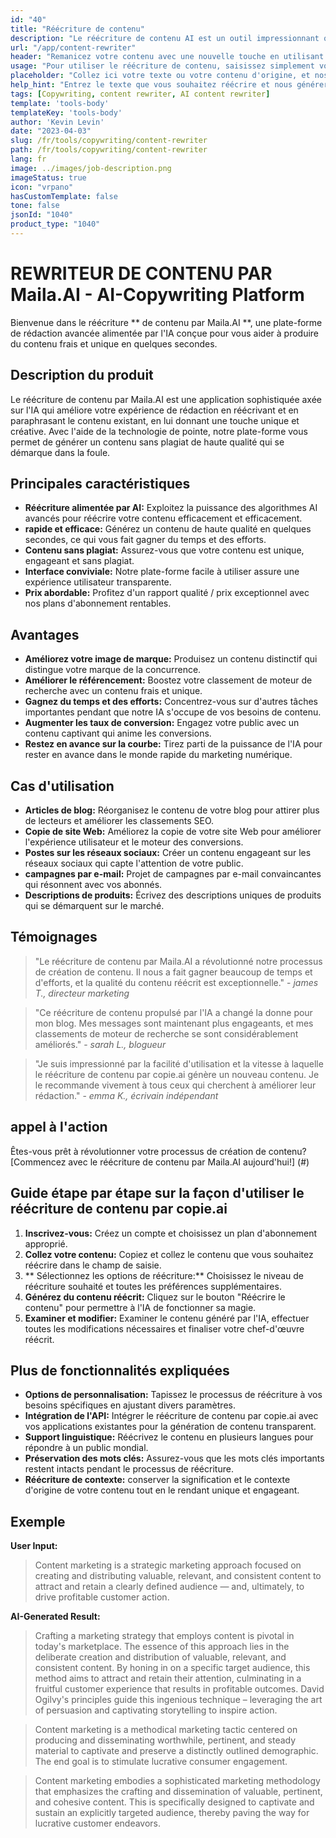 ```yaml
---
id: "40"
title: "Réécriture de contenu"
description: "Le réécriture de contenu AI est un outil impressionnant qui utilise des algorithmes AI avancés pour réécrire et reformuler automatiquement votre texte d'entrée, ce qui le rend unique, engageant et plus attrayant.  Cet outil est idéal pour les blogueurs, les rédacteurs et les créateurs de contenu qui souhaitent améliorer la qualité de leur contenu et éviter les problèmes de plagiat."
url: "/app/content-rewriter"
header: "Remanicez votre contenu avec une nouvelle touche en utilisant une réécriture alimentée par AI."
usage: "Pour utiliser le réécriture de contenu, saisissez simplement votre texte que vous souhaitez réécrire.  Cet outil générera ensuite une version unique, bien structurée et engageante de votre contenu d'origine, en maintenant son contexte et ses idées clés."
placeholder: "Collez ici votre texte ou votre contenu d'origine, et nos modèles le réécrivent pour créer une version unique, attrayante et attrayante."
help_hint: "Entrez le texte que vous souhaitez réécrire et nous générerons une nouvelle version unique tout en préservant la signification et le contexte d'origine.  Idéal pour améliorer la qualité du contenu et éviter les problèmes de plagiat."
tags: [Copywriting, content rewriter, AI content rewriter]
template: 'tools-body'
templateKey: 'tools-body'
author: 'Kevin Levin'
date: "2023-04-03"
slug: /fr/tools/copywriting/content-rewriter
path: /fr/tools/copywriting/content-rewriter
lang: fr
image: ../images/job-description.png
imageStatus: true
icon: "vrpano"
hasCustomTemplate: false
tone: false
jsonId: "1040"
product_type: "1040"
---
```

# REWRITEUR DE CONTENU PAR Maila.AI - AI-Copywriting Platform

Bienvenue dans le réécriture ** de contenu par Maila.AI **, une plate-forme de rédaction avancée alimentée par l'IA conçue pour vous aider à produire du contenu frais et unique en quelques secondes.

## Description du produit

Le réécriture de contenu par Maila.AI est une application sophistiquée axée sur l'IA qui améliore votre expérience de rédaction en réécrivant et en paraphrasant le contenu existant, en lui donnant une touche unique et créative.  Avec l'aide de la technologie de pointe, notre plate-forme vous permet de générer un contenu sans plagiat de haute qualité qui se démarque dans la foule.

## Principales caractéristiques

- **Réécriture alimentée par AI:** Exploitez la puissance des algorithmes AI avancés pour réécrire votre contenu efficacement et efficacement.
 - **rapide et efficace:** Générez un contenu de haute qualité en quelques secondes, ce qui vous fait gagner du temps et des efforts.
 - **Contenu sans plagiat:** Assurez-vous que votre contenu est unique, engageant et sans plagiat.
 - **Interface conviviale:** Notre plate-forme facile à utiliser assure une expérience utilisateur transparente.
 - **Prix abordable:** Profitez d'un rapport qualité / prix exceptionnel avec nos plans d'abonnement rentables.

## Avantages

- **Améliorez votre image de marque:** Produisez un contenu distinctif qui distingue votre marque de la concurrence.
 - **Améliorer le référencement:** Boostez votre classement de moteur de recherche avec un contenu frais et unique.
 - **Gagnez du temps et des efforts:** Concentrez-vous sur d'autres tâches importantes pendant que notre IA s'occupe de vos besoins de contenu.
 - **Augmenter les taux de conversion:** Engagez votre public avec un contenu captivant qui anime les conversions.
 - **Restez en avance sur la courbe:** Tirez parti de la puissance de l'IA pour rester en avance dans le monde rapide du marketing numérique.

## Cas d'utilisation

- **Articles de blog:** Réorganisez le contenu de votre blog pour attirer plus de lecteurs et améliorer les classements SEO.
 - **Copie de site Web:** Améliorez la copie de votre site Web pour améliorer l'expérience utilisateur et le moteur des conversions.
 - **Postes sur les réseaux sociaux:** Créer un contenu engageant sur les réseaux sociaux qui capte l'attention de votre public.
 - **campagnes par e-mail:** Projet de campagnes par e-mail convaincantes qui résonnent avec vos abonnés.
 - **Descriptions de produits:** Écrivez des descriptions uniques de produits qui se démarquent sur le marché.

## Témoignages

> "Le réécriture de contenu par Maila.AI a révolutionné notre processus de création de contenu. Il nous a fait gagner beaucoup de temps et d'efforts, et la qualité du contenu réécrit est exceptionnelle."  - _james T., directeur marketing_

> "Ce réécriture de contenu propulsé par l'IA a changé la donne pour mon blog. Mes messages sont maintenant plus engageants, et mes classements de moteur de recherche se sont considérablement améliorés."  - _sarah L., blogueur_

> "Je suis impressionné par la facilité d'utilisation et la vitesse à laquelle le réécriture de contenu par copie.ai génère un nouveau contenu. Je le recommande vivement à tous ceux qui cherchent à améliorer leur rédaction."  - _emma K., écrivain indépendant_

## appel à l'action

Êtes-vous prêt à révolutionner votre processus de création de contenu?  [Commencez avec le réécriture de contenu par Maila.AI aujourd'hui!] (#)

## Guide étape par étape sur la façon d'utiliser le réécriture de contenu par copie.ai

1. **Inscrivez-vous:** Créez un compte et choisissez un plan d'abonnement approprié.
 2. **Collez votre contenu:** Copiez et collez le contenu que vous souhaitez réécrire dans le champ de saisie.
 3. ** Sélectionnez les options de réécriture:** Choisissez le niveau de réécriture souhaité et toutes les préférences supplémentaires.
 4. **Générez du contenu réécrit:** Cliquez sur le bouton "Réécrire le contenu" pour permettre à l'IA de fonctionner sa magie.
 5. **Examiner et modifier:** Examiner le contenu généré par l'IA, effectuer toutes les modifications nécessaires et finaliser votre chef-d'œuvre réécrit.

## Plus de fonctionnalités expliquées

- **Options de personnalisation:** Tapissez le processus de réécriture à vos besoins spécifiques en ajustant divers paramètres.
 - **Intégration de l'API:** Intégrer le réécriture de contenu par copie.ai avec vos applications existantes pour la génération de contenu transparent.
 - **Support linguistique:** Réécrivez le contenu en plusieurs langues pour répondre à un public mondial.
 - **Préservation des mots clés:** Assurez-vous que les mots clés importants restent intacts pendant le processus de réécriture.
 - **Réécriture de contexte:** conserver la signification et le contexte d'origine de votre contenu tout en le rendant unique et engageant.

## Exemple

**User Input:**


> Content marketing is a strategic marketing approach focused on creating and distributing valuable, relevant, and consistent content to attract and retain a clearly defined audience — and, ultimately, to drive profitable customer action.


**AI-Generated Result:**

> Crafting a marketing strategy that employs content is pivotal in today's marketplace. The essence of this approach lies in the deliberate creation and distribution of valuable, relevant, and consistent content. By honing in on a specific target audience, this method aims to attract and retain their attention, culminating in a fruitful customer experience that results in profitable outcomes. David Ogilvy's principles guide this ingenious technique – leveraging the art of persuasion and captivating storytelling to inspire action.

> Content marketing is a methodical marketing tactic centered on producing and disseminating worthwhile, pertinent, and steady material to captivate and preserve a distinctly outlined demographic. The end goal is to stimulate lucrative consumer engagement.


> Content marketing embodies a sophisticated marketing methodology that emphasizes the crafting and dissemination of valuable, pertinent, and cohesive content. This is specifically designed to captivate and sustain an explicitly targeted audience, thereby paving the way for lucrative customer endeavors.

